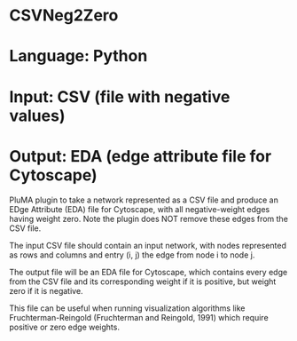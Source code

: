 # CSVNeg2Zero
# Language: Python
# Input: CSV (file with negative values)
# Output: EDA (edge attribute file for Cytoscape)

PluMA plugin to take a network represented as a CSV file and produce
an EDge Attribute (EDA) file for Cytoscape, with all negative-weight
edges having weight zero.  Note the plugin does NOT remove these
edges from the CSV file.

The input CSV file should contain an input network, with nodes
represented as rows and columns and entry (i, j) the edge from node i
to node j.

The output file will be an EDA file for Cytoscape, which contains
every edge from the CSV file and its corresponding weight if it is positive,
but weight zero if it is negative.

This file can be useful when running visualization algorithms like Fruchterman-Reingold
(Fruchterman and Reingold, 1991) which require positive or zero edge weights.


